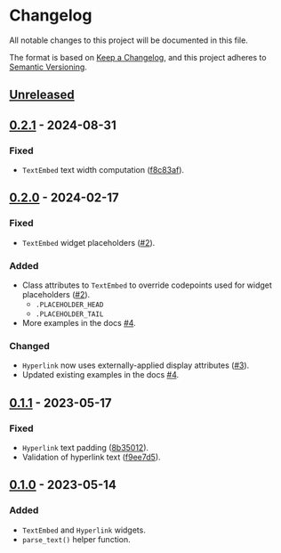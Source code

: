 # Changelog
All notable changes to this project will be documented in this file.

The format is based on [Keep a Changelog](https://keepachangelog.com/en/1.0.0/),
and this project adheres to [Semantic Versioning](https://semver.org/spec/v2.0.0.html).

## [Unreleased]


## [0.2.1] - 2024-08-31
### Fixed
- `TextEmbed` text width computation ([f8c83af]).

[f8c83af]: https://github.com/AnonymouX47/urwidgets/commit/f8c83af25ad95a439448bc5acec0111a2b10efdb


## [0.2.0] - 2024-02-17
### Fixed
- `TextEmbed` widget placeholders ([#2]).

### Added
- Class attributes to `TextEmbed` to override codepoints used for widget placeholders ([#2]).
  - `.PLACEHOLDER_HEAD`
  - `.PLACEHOLDER_TAIL`
- More examples in the docs [#4].

### Changed
- `Hyperlink` now uses externally-applied display attributes ([#3]).
- Updated existing examples in the docs [#4].

[#2]: https://github.com/AnonymouX47/urwidgets/pull/2
[#3]: https://github.com/AnonymouX47/urwidgets/pull/3
[#4]: https://github.com/AnonymouX47/urwidgets/pull/4


## [0.1.1] - 2023-05-17
### Fixed
- `Hyperlink` text padding ([8b35012]).
- Validation of hyperlink text ([f9ee7d5]).

[8b35012]: https://github.com/AnonymouX47/urwidgets/commit/8b35012e45a0701c248633b94bc0767553c6073a
[f9ee7d5]: https://github.com/AnonymouX47/urwidgets/commit/f9ee7d57b5587789a630421aac3aaff005126b58


## [0.1.0] - 2023-05-14
### Added
- `TextEmbed` and `Hyperlink` widgets.
- `parse_text()` helper function.


[Unreleased]: https://github.com/AnonymouX47/urwidgets/compare/v0.2.0...HEAD
[0.2.1]: https://github.com/AnonymouX47/urwidgets/compare/v0.2.0...v0.2.1
[0.2.0]: https://github.com/AnonymouX47/urwidgets/compare/v0.1.0...v0.2.0
[0.1.1]: https://github.com/AnonymouX47/urwidgets/compare/v0.1.0...v0.1.1
[0.1.0]: https://github.com/AnonymouX47/urwidgets/releases/tag/v0.1.0
